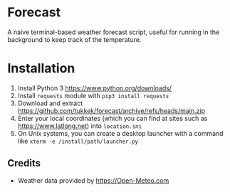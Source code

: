 # Forecast
A naive terminal-based weather forecast script, useful for running in the background to keep track of the temperature.

# Installation
1. Install Python 3 https://www.python.org/downloads/
2. Install `requests` module with `pip3 install requests`
3. Download and extract https://github.com/tukkek/forecast/archive/refs/heads/main.zip
4. Enter your local coordinates (which you can find at sites such as https://www.latlong.net) into `location.ini`
5. On Unix systems, you can create a desktop launcher with a command like `xterm -e /install/path/launcher.py`

## Credits
* Weather data provided by https://Open-Meteo.com 
